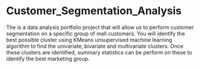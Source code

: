 # Customer_Segmentation_Analysis
The is a data analysis portfolio project that will allow us to perform customer segmentation on a specific group of mall customers. You will identify the best possible cluster using KMeans unsupervised machine learning algorithm to find the univariate, bivariate and multivariate clusters.  Once these clusters are identified, summary statistics can be perform on these to identify the best marketing group. 
